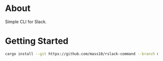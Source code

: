 # About

Simple CLI for Slack.

# Getting Started

```bash
cargo install --git https://github.com/mass10/rslack-command --branch main
```
